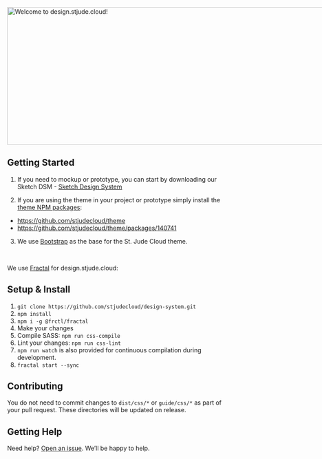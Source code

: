 <img src="{{ path '/images/design-cover-img@2x.jpg' }}" alt="Welcome to design.stjude.cloud!" width="1280px" height="320px" style="max-width: unset"/>

## Getting Started
1. If you need to mockup or prototype, you can start by downloading our Sketch DSM - <a href="https://www.sketch.com/s/5f06f430-fa20-4aaf-ad60-6898bbda3de3">Sketch Design System</a>

2. If you are using the theme in your project or prototype simply install the <a href="https://github.com/stjudecloud/theme" target="_blank">theme NPM packages</a>:

  * https://github.com/stjudecloud/theme
  * https://github.com/stjudecloud/theme/packages/140741

3. We use <a href="https://getbootstrap.com/" target="_blank">Bootstrap</a> as the base for the St. Jude Cloud theme.

<br />

We use <a href="https://fractal.build/" target="_blank">Fractal</a> for design.stjude.cloud:

## Setup & Install
1. ```git clone https://github.com/stjudecloud/design-system.git```
2. ```npm install```
3. ```npm i -g @frctl/fractal```
4. Make your changes
5. Compile SASS: ```npm run css-compile```
6. Lint your changes: ```npm run css-lint```
7. ```npm run watch``` is also provided for continuous compilation during development.
8. ```fractal start --sync```

## Contributing
You do not need to commit changes to ```dist/css/*``` or ```guide/css/*``` as part of your pull request. These directories will be updated on release.

## Getting Help
Need help? <a href="https://github.com/stjudecloud/design-system/issues/new" target="_blank">Open an issue</a>. We’ll be happy to help.